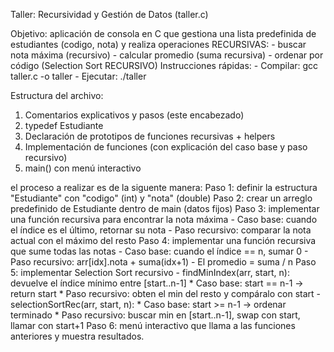Taller: Recursividad y Gestión de Datos (taller.c)

Objetivo: aplicación de consola en C que gestiona una lista predefinida de estudiantes (codigo, nota) y realiza operaciones RECURSIVAS: - buscar nota máxima (recursivo) - calcular promedio (suma recursiva) - ordenar por código (Selection Sort RECURSIVO)
Instrucciones rápidas: - Compilar: gcc taller.c -o taller - Ejecutar: ./taller

Estructura del archivo:
 1) Comentarios explicativos y pasos (este encabezado)
 2) typedef Estudiante 
 3) Declaración de prototipos de funciones recursivas + helpers 
 4) Implementación de funciones (con explicación del caso base y paso recursivo) 
 5) main() con menú interactivo

 el proceso a realizar es de la siguente manera:
 Paso 1: definir la estructura "Estudiante" con "codigo" (int) y "nota" (double) 
 Paso 2: crear un arreglo predefinido de Estudiante dentro de main (datos fijos) 
 Paso 3: implementar una función recursiva para encontrar la nota máxima - Caso base: cuando el índice es el último, retornar su nota - Paso recursivo: comparar la nota actual con el máximo del resto 
 Paso 4: implementar una función recursiva que sume todas las notas - Caso base: cuando el índice == n, sumar 0 - Paso recursivo: arr[idx].nota + suma(idx+1) - El promedio = suma / n 
 Paso 5: implementar Selection Sort recursivo - findMinIndex(arr, start, n): devuelve el índice mínimo entre [start..n-1] * Caso base: start == n-1 -> return start * Paso recursivo: obten el min del resto y compáralo con start - selectionSortRec(arr, start, n): * Caso base: start >= n-1 -> ordenar terminado * Paso recursivo: buscar min en [start..n-1], swap con start, llamar con start+1 
 Paso 6: menú interactivo que llama a las funciones anteriores y muestra resultados.
